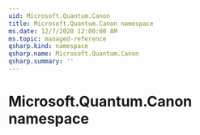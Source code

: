 ```yaml
---
uid: Microsoft.Quantum.Canon
title: Microsoft.Quantum.Canon namespace
ms.date: 12/7/2020 12:00:00 AM
ms.topic: managed-reference
qsharp.kind: namespace
qsharp.name: Microsoft.Quantum.Canon
qsharp.summary: ''
---
```


# Microsoft.Quantum.Canon namespace



